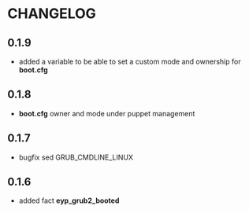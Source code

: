 # CHANGELOG

## 0.1.9

* added a variable to be able to set a custom mode and ownership for **boot.cfg**

## 0.1.8

* **boot.cfg** owner and mode under puppet management

## 0.1.7

* bugfix sed GRUB_CMDLINE_LINUX

## 0.1.6

* added fact **eyp_grub2_booted**

